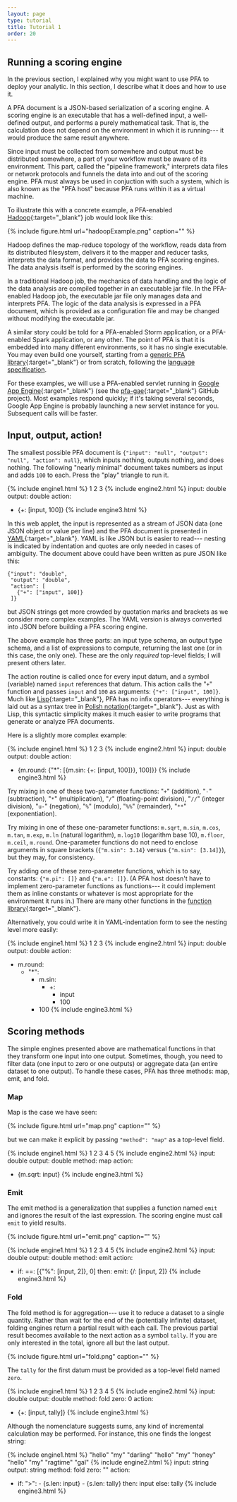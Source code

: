 ```yaml
---
layout: page
type: tutorial
title: Tutorial 1
order: 20
---
```


## Running a scoring engine

In the previous section, I explained why you might want to use PFA to deploy your analytic.  In this section, I describe what it does and how to use it.

A PFA document is a JSON-based serialization of a scoring engine.  A scoring engine is an executable that has a well-defined input, a well-defined output, and performs a purely mathematical task.  That is, the calculation does not depend on the environment in which it is running--- it would produce the same result anywhere.

Since input must be collected from somewhere and output must be distributed somewhere, a part of your workflow must be aware of its environment.  This part, called the "pipeline framework," interprets data files or network protocols and funnels the data into and out of the scoring engine.  PFA must always be used in conjuction with such a system, which is also known as the "PFA host" because PFA runs within it as a virtual machine.

To illustrate this with a concrete example, a PFA-enabled [Hadoop](http://hadoop.apache.org/){:target="_blank"} job would look like this:

{% include figure.html url="hadoopExample.png" caption="" %}

Hadoop defines the map-reduce topology of the workflow, reads data from its distributed filesystem, delivers it to the mapper and reducer tasks, interprets the data format, and provides the data to PFA scoring engines.  The data analysis itself is performed by the scoring engines.

In a traditional Hadoop job, the mechanics of data handling and the logic of the data analysis are compiled together in an executable jar file.  In the PFA-enabled Hadoop job, the executable jar file only manages data and interprets PFA.  The logic of the data analysis is expressed in a PFA document, which is provided as a configuration file and may be changed without modifying the executable jar.

A similar story could be told for a PFA-enabled Storm application, or a PFA-enabled Spark application, or any other.  The point of PFA is that it is embedded into many different environments, so it has no single executable.  You may even build one yourself, starting from a [generic PFA library](https://github.com/scoringengine/pfa){:target="_blank"} or from scratch, following the [language specification](https://github.com/scoringengine/pfa/blob/master/doc/spec/PFA.pdf?raw=true).

For these examples, we will use a PFA-enabled servlet running in [Google App Engine](https://developers.google.com/appengine/){:target="_blank"} (see the [pfa-gae](https://github.com/scoringengine/pfa-gae){:target="_blank"} GitHub project).  Most examples respond quickly; if it's taking several seconds, Google App Engine is probably launching a new servlet instance for you.  Subsequent calls will be faster.

## Input, output, action!

The smallest possible PFA document is `{"input": "null", "output": "null", "action": null}`, which inputs nothing, outputs nothing, and does nothing.  The following "nearly minimal" document takes numbers as input and adds `100` to each.  Press the "play" triangle to run it.

{% include engine1.html %}
1
2
3
{% include engine2.html %}
input: double
output: double
action:
  - {+: [input, 100]}
{% include engine3.html %}

In this web applet, the input is represented as a stream of JSON data (one JSON object or value per line) and the PFA document is presented in [YAML](http://yaml.org/){:target="_blank"}.  YAML is like JSON but is easier to read--- nesting is indicated by indentation and quotes are only needed in cases of ambiguity.  The document above could have been written as pure JSON like this:

    {"input": "double",
     "output": "double",
     "action": [
       {"+": ["input", 100]}
     ]}

but JSON strings get more crowded by quotation marks and brackets as we consider more complex examples.  The YAML version is always converted into JSON before building a PFA scoring engine.

The above example has three parts: an input type schema, an output type schema, and a list of expressions to compute, returning the last one (or in this case, the only one).  These are the only _required_ top-level fields; I will present others later.

The action routine is called once for every input datum, and a symbol (variable) named `input` references that datum.  This action calls the "`+`" function and passes `input` and `100` as arguments: `{"+": ["input", 100]}`.  Much like [Lisp](http://www.cliki.net/){:target="_blank"}, PFA has no infix operators--- everything is laid out as a syntax tree in [Polish notation](http://en.wikipedia.org/wiki/Polish_notation){:target="_blank"}.  Just as with Lisp, this syntactic simplicity makes it much easier to write programs that generate or analyze PFA documents.

Here is a slightly more complex example:

{% include engine1.html %}
1
2
3
{% include engine2.html %}
input: double
output: double
action:
  - {m.round: {"*": [{m.sin: {+: [input, 100]}}, 100]}}
{% include engine3.html %}

Try mixing in one of these two-parameter functions: "`+`" (addition), "`-`" (subtraction), "`*`" (multiplication), "`/`" (floating-point division), "`//`" (integer division), "`u-`" (negation), "`%`" (modulo), "`%%`" (remainder), "`**`" (exponentiation).

Try mixing in one of these one-parameter functions: `m.sqrt`, `m.sin`, `m.cos`, `m.tan`, `m.exp`, `m.ln` (natural logarithm), `m.log10` (logarithm base 10), `m.floor`, `m.ceil`, `m.round`.  One-parameter functions do not need to enclose arguments in square brackets (`{"m.sin": 3.14}` versus `{"m.sin": [3.14]}`), but they may, for consistency.

Try adding one of these zero-parameter functions, which is to say, constants: `{"m.pi": []}` and `{"m.e": []}`.  (A PFA host doesn't have to implement zero-parameter functions as functions--- it could implement them as inline constants or whatever is most appropriate for the environment it runs in.)  There are many other functions in the [function library](/docs/library/){:target="_blank"}.

Alternatively, you could write it in YAML-indentation form to see the nesting level more easily:

{% include engine1.html %}
1
2
3
{% include engine2.html %}
input: double
output: double
action:
  - m.round:
      - "*":
        - m.sin:
          - +:
            - input
            - 100
        - 100
{% include engine3.html %}

## Scoring methods

The simple engines presented above are mathematical functions in that they transform one input into one output.  Sometimes, though, you need to filter data (one input to zero or one outputs) or aggregate data (an entire dataset to one output).  To handle these cases, PFA has three methods: map, emit, and fold.

### Map

Map is the case we have seen:

{% include figure.html url="map.png" caption="" %}

but we can make it explicit by passing `"method": "map"` as a top-level field.

{% include engine1.html %}
1
2
3
4
5
{% include engine2.html %}
input: double
output: double
method: map
action:
  - {m.sqrt: input}
{% include engine3.html %}

### Emit

The emit method is a generalization that supplies a function named `emit` and ignores the result of the last expression.  The scoring engine must call `emit` to yield results.

{% include figure.html url="emit.png" caption="" %}

{% include engine1.html %}
1
2
3
4
5
{% include engine2.html %}
input: double
output: double
method: emit
action:
  - if:
      ==: [{"%": [input, 2]}, 0]
    then:
      emit: {/: [input, 2]}
{% include engine3.html %}

### Fold

The fold method is for aggregation--- use it to reduce a dataset to a single quantity.  Rather than wait for the end of the (potentially infinite) dataset, folding engines return a partial result with each call.  The previous partial result becomes available to the next action as a symbol `tally`.  If you are only interested in the total, ignore all but the last output.

{% include figure.html url="fold.png" caption="" %}

The `tally` for the first datum must be provided as a top-level field named `zero`.

{% include engine1.html %}
1
2
3
4
5
{% include engine2.html %}
input: double
output: double
method: fold
zero: 0
action:
  - {+: [input, tally]}
{% include engine3.html %}

Although the nomenclature suggests sums, any kind of incremental calculation may be performed.  For instance, this one finds the longest string:

{% include engine1.html %}
"hello"
"my"
"darling"
"hello"
"my"
"honey"
"hello"
"my"
"ragtime"
"gal"
{% include engine2.html %}
input: string
output: string
method: fold
zero: ""
action:
  - if:
      ">":
        - {s.len: input}
        - {s.len: tally}
    then:
      input
    else:
      tally
{% include engine3.html %}
